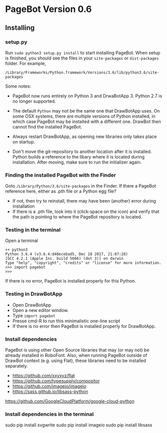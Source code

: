 # PageBot Version 0.6

## Installing



### setup.py

Run `sudo python3 setup.py install` to start installing PageBot. When setup is finished, you should see the files in your `site-packages` or `dist-packages` folder. For example,

    /Library/Frameworks/Python.framework/Versions/3.6/lib/python3.6/site-packages


 Some notes:

* PageBot now runs entirely on Python 3 and DrwaBotApp 3. Python 2.7 is no longer supported.

* The default `Python` may not be the same one that DrawBotApp uses. On some OSX systems, there are multiple versions of Python installed, in which case PageBot may be installed with a different one. DrawBot then cannot find the installed PageBot.

* Always restart DrawBotApp, as opening new libraries only takes place on startup.

* Don't move the git-repository to another location after it is installed. Python builds a reference to the libary where it is located during installation. After moving, make sure to run the initializer again.

### Finding the installed PageBot with the Finder

Goto `/Library/Python/3.6/site-packages` in the Finder. If there a PageBot reference here, either as .pth file or a Python egg file?

* If not, then try to reinstall, there may have been (another) error during installation
* If there is a .pth file, look into it (click-space on the icon) and verify that the path is pointing to where the PageBot repository is located.

### Testing in the terminal

Open a terminal

~~~Python3
++ python3
Python 3.6.4 (v3.6.4:d48ecebad5, Dec 18 2017, 21:07:28) 
[GCC 4.2.1 (Apple Inc. build 5666) (dot 3)] on darwin
Type "help", "copyright", "credits" or "license" for more information.
>>> import pagebot
>>> 
~~~

If there is no error, PageBot is installed properly for this Python.

### Testing in DrawBotApp

* Open DrawBotApp
* Open a new editor window.
* Type `import pagebot`
* Presse cmd-R to run this minimalistic one-line script
* If there is no error then PageBot is installed properly for DrawBotApp.

### Install dependencies

PageBot is using other Open Source libraries that may (or may not) be already installed in RoboFont.
Also, when running PageBot outside of DrawBot context (e.g. using Flat), these libraries need to be installed separately.

* https://github.com/xxyxyz/flat
* https://github.com/typesupply/compositor
* https://github.com/imageio/imageio
* https://sass.github.io/libsass-python

https://github.com/GoogleCloudPlatform/google-cloud-python

### Install dependencies in the terminal

sudo pip install svgwrite
sudo pip install imageio
sudo pip install libsass


